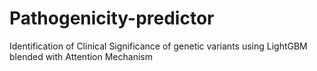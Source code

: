 # Pathogenicity-predictor
Identification of Clinical Significance of genetic variants using LightGBM blended with Attention Mechanism 
